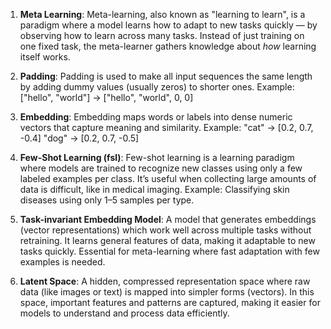 1. **Meta Learning**: Meta-learning, also known as "learning to learn", is a paradigm where a model learns how to adapt to new tasks quickly — by observing how to learn across many tasks. Instead of just training on one fixed task, the meta-learner gathers knowledge about *how* learning itself works.

2. **Padding**: Padding is used to make all input sequences the same length by adding dummy values (usually zeros) to shorter ones.
Example:
["hello", "world"] → ["hello", "world", 0, 0]

3. **Embedding**: Embedding maps words or labels into dense numeric vectors that capture meaning and similarity.
Example:
"cat" → [0.2, 0.7, -0.4]
"dog" → [0.2, 0.7, -0.5]

4. **Few-Shot Learning (fsl)**: Few-shot learning is a learning paradigm where models are trained to recognize new classes using only a few labeled examples per class.
It’s useful when collecting large amounts of data is difficult, like in medical imaging.
Example: Classifying skin diseases using only 1–5 samples per type.

5. **Task-invariant Embedding Model**: A model that generates embeddings (vector representations) which work well across multiple tasks without retraining.
It learns general features of data, making it adaptable to new tasks quickly.
Essential for meta-learning where fast adaptation with few examples is needed.

6. **Latent Space**: A hidden, compressed representation space where raw data (like images or text) is mapped into simpler forms (vectors).
In this space, important features and patterns are captured, making it easier for models to understand and process data efficiently.